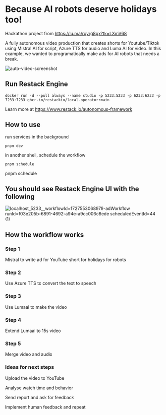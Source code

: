 
# Because AI robots deserve holidays too!

Hackathon project from https://lu.ma/royrg8gx?tk=LXmV68

A fully autonomous video production that creates shorts for Youtube/Tiktok using Mistral AI for script, Azure TTS for audio and Luma AI for video.
In this example, we wanted to programatically make ads for AI robots that needs a break.

![auto-video-screenshot](https://github.com/user-attachments/assets/6e5313f7-5057-4a02-9616-f31de5145913)

## Run Restack Engine

```
docker run -d --pull always --name studio -p 5233:5233 -p 6233:6233 -p 7233:7233 ghcr.io/restackio/local-operator:main
```

Learn more at https://www.restack.io/autonomous-framework

## How to use

run services in the background

```
pnpm dev
```

in another shell, schedule the workflow

```
pnpm schedule
```

pnpm schedule


## You should see Restack Engine UI with the following 

![localhost_5233__workflowId=1727553068979-adWorkflow runId=f03e205b-6891-4692-a94e-a9cc006c8ede scheduledEventId=44 (1)](https://github.com/user-attachments/assets/63ebdcff-94cd-44d7-95f3-80877be5c436)

## How the workflow works

### Step 1

Mistral to write ad for YouTube short for holidays for robots

### Step 2

Use Azure TTS to convert the text to speech

### Step 3

Use Lumaai to make the video

### Step 4

Extend Lumaai to 15s video

### Step 5

Merge video and audio

### Ideas for next steps

Upload the video to YouTube

Analyse watch time and behavior

Send report and ask for feedback

Implement human feedback and repeat 
